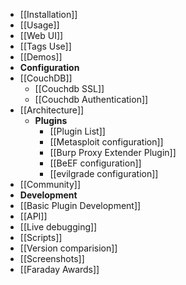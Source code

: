 * [[Installation]]
* [[Usage]]
 * [[Web UI]]
 * [[Tags Use]]
* [[Demos]]
* **Configuration**
 * [[CouchDB]]
    * [[Couchdb SSL]]
    * [[Couchdb Authentication]]
* [[Architecture]]
  * **Plugins**
     * [[Plugin List]]
     * [[Metasploit configuration]]
     * [[Burp Proxy Extender Plugin]]
     * [[BeEF configuration]]
     * [[evilgrade configuration]]
* [[Community]]
* **Development**
 * [[Basic Plugin Development]]
 * [[API]]
 * [[Live debugging]]
* [[Scripts]]
* [[Version comparision]]
* [[Screenshots]]
* [[Faraday Awards]]